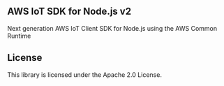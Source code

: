 ## AWS IoT SDK for Node.js v2

Next generation AWS IoT Client SDK for Node.js using the AWS Common Runtime

## License

This library is licensed under the Apache 2.0 License. 

